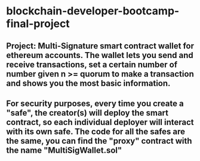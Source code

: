 # blockchain-developer-bootcamp-final-project

## Project: Multi-Signature smart contract wallet for ethereum accounts. The wallet lets you send and receive transactions, set a certain number of number given n >= quorum to make a transaction and shows you the most basic information. 

## For security purposes, every time you create a "safe", the creator(s) will deploy the smart contract, so each individual deployer will interact with its own safe. The code for all the safes are the same, you can find the "proxy" contract with the name "MultiSigWallet.sol"
